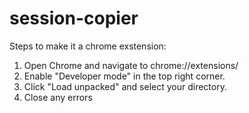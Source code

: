 # session-copier
Steps to make it a chrome exstension:

1. Open Chrome and navigate to chrome://extensions/
2. Enable "Developer mode" in the top right corner.
3. Click "Load unpacked" and select your directory.
4. Close any errors
